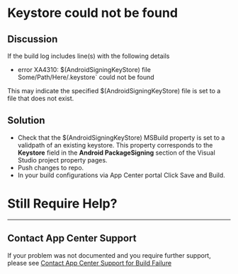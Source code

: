 # Keystore could not be found

## Discussion

If the build log includes line(s) with the following details
* error XA4310: $(AndroidSigningKeyStore) file Some/Path/Here/.keystore` could not be found       

This may indicate the specified $(AndroidSigningKeyStore) file is set to a file that does not exist.

## Solution
* Check that the $(AndroidSigningKeyStore) MSBuild property is set to a validpath of an existing keystore. This property corresponds to the **Keystore** field in the **Android PackageSigning** section of the Visual Studio project property pages. 
* Push changes to repo. 
* In your build configurations via App Center portal Click Save and Build.      

# Still Require Help?
---
## Contact App Center Support
If your problem was not documented and you require further support, please see [Contact App Center Support for Build Failure](/Build/Contact_App_Center_Suport_Build_Issue.md)